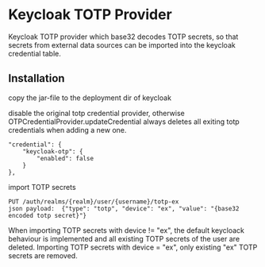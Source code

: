 # Keycloak TOTP Provider

Keycloak TOTP provider which base32 decodes TOTP secrets, so that 
secrets from external data sources can be imported into the keycloak 
credential table.


## Installation
copy the jar-file to the deployment dir of keycloak

disable the original totp credential provider, otherwise OTPCredentialProvider.updateCredential always deletes 
all exiting totp credentials when adding a new one.

    "credential": {
        "keycloak-otp": {
            "enabled": false
        }
    },


import TOTP secrets

    PUT /auth/realms/{realm}/user/{username}/totp-ex 
    json payload:  {"type": "totp", "device": "ex", "value": "{base32 encoded totp secret}"}
    
When importing TOTP secrets with device != "ex", the default keycloack behaviour is implemented and
all existing TOTP secrets of the user are deleted.
Importing  TOTP secrets with device = "ex", only existing "ex" TOTP secrets are removed.